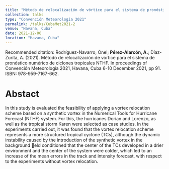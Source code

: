 ```yaml
---
title: "Método de relocalización de vórtice para el sistema de pronóstico numérico de ciclones tropicales NTHF"
collection: talks
type: "Convención Meteorología 2021"
permalink: /talks/CubaMet2021-2
venue: "Havana, Cuba"
date: 2021-12-06
location: "Havana, Cuba"
---
```


Recommended citation: Rodríguez-Navarro, Onel; <b>Pérez-Alarcón, A.</b>; Díaz-Zurita, A. (2021). Método de relocalización de vórtice para el sistema de pronóstico numérico de ciclones tropicales NTHF. In proceedings of Convención Meteorología 2021, Havana, Cuba 6-10 
December 2021, pp 91. ISBN: 978-959-7167-662. 


# Abstact
In this study is evaluated the feasibility of applying a vortex relocation
scheme based on a synthetic vortex in the Numerical Tools for Hurricane
Forecast (NTHF) system. For this, the hurricanes Dorian and Lorenzo, as well
as the tropical storm Karen were selected as case studies. In the experiments
carried out, it was found that the vortex relocation scheme represents a more
structured tropical cyclone (TCs), although the dynamic instability caused by
the introduction of the synthetic vortex in the background eld conditioned that
the center of the TCs developed in a drier environment and the center of the
system were colder, which led to an increase of the mean errors in the track and
intensity forecast, with respect to the experiments without vortex relocation.
